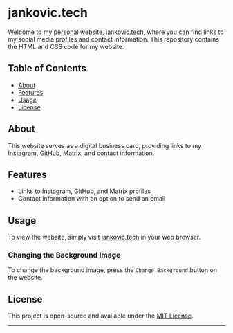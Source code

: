 # jankovic.tech

Welcome to my personal website, [jankovic.tech](https://jankovic.tech), where you can find links to my social media profiles and contact information. This repository contains the HTML and CSS code for my website.

## Table of Contents
- [About](#about)
- [Features](#features)
- [Usage](#usage)
- [License](#license)

## About
This website serves as a digital business card, providing links to my Instagram, GitHub, Matrix, and contact information.

## Features
- Links to Instagram, GitHub, and Matrix profiles
- Contact information with an option to send an email

## Usage
To view the website, simply visit [jankovic.tech](https://jankovic.tech) in your web browser.

### Changing the Background Image
To change the background image, press the `Change Background` button on the website.

## License
This project is open-source and available under the [MIT License](LICENSE).

---
